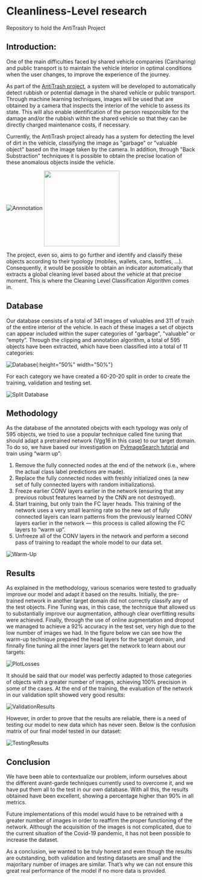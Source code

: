 # Cleanliness-Level research
Repository to hold the AntiTrash Project


## Introduction:

One of the main difficulties faced by shared vehicle companies (Carsharing) and public transport is to maintain the vehicle interior in optimal conditions when the user changes, to improve the experience of the journey.

As part of the [AntiTrash project](http://www.carnetbarcelona.com/index.php/2020/04/26/antitrash-a-change-of-model-in-the-maintenance-of-shared-vehicles/), a system will be developed to automatically detect rubbish or potential damage in the shared vehicle or public transport. Through machine learning techniques, images will be used that are obtained by a camera that inspects the interior of the vehicle to assess its state. This will also enable identification of the person responsible for the damage and/or the rubbish within the shared vehicle so that they can be directly charged maintenance costs, if necessary.

Currently, the AntiTrash project already has a system for detecting the level of dirt in the vehicle, classifying the image as "garbage" or "valuable object" based on the image taken by the camera. In addition, through "Back Substraction" techniques it is possible to obtain the precise location of these anomalous objects inside the vehicle.

![Annnotation](/CleanlinessLevel/images/annotation.png)
<a href="Annnotation"><img src="/CleanlinessLevel/images/annotation.png" align="center" height="200" width="200" ></a>


The project, even so, aims to go further and identify and classify these objects according to their typology (mobiles, wallets, cans, bottles, ...). Consequently, it would be possible to obtain an indicator automatically that extracts a global cleaning level based about the vehicle at that precise moment. This is where the Cleaning Level Classification Algorithm comes in.



## Database
Our database consists of a total of 341 images of valuables and 311 of trash of the entire interior of the vehicle. In each of these images a set of objects can appear included within the super categories of "garbage", "valuable" or “empty”. Through the clipping and annotation algorithm, a total of 595 objects have been extracted, which have been classified into a total of 11 categories:

![Database](/CleanlinessLevel/images/database.png){:height="50%" width="50%"}

For each category we have created a 60-20-20 split in order to create the training, validation and testing set.

![Split Database](/CleanlinessLevel/images/split.jpg)


## Methodology
As the database of the annotated obejcts with each typology was only of 595 objects, we tried to use a popular technique called fine tuning that should adapt a pretrained network (Vgg16 in this case) to our target domain. To do so, we have based our investigation on [PyImageSearch tutorial](https://www.pyimagesearch.com/2019/06/03/fine-tuning-with-keras-and-deep-learning/) and train using “warm up”:
  1. Remove the fully connected nodes at the end of the network (i.e., where the actual class label predictions are made).
  2. Replace the fully connected nodes with freshly initialized ones (a new set of fully connected layers with random initializations).
  3. Freeze earlier CONV layers earlier in the network (ensuring that any previous robust features learned by the CNN are not destroyed).
  4. Start training, but only train the FC layer heads. This training of the network uses a very small learning rate so the new set of fully connected layers can learn patterns from the previously learned CONV layers earlier in the network — this process is called allowing the FC layers to “warm up”.
  5. Unfreeze all of the CONV layers in the network and perform a second pass of training to readapt the whole model to our data set.

![Warm-Up](/CleanlinessLevel/images/vgg16.jpg)


## Results
As explained in the methodology, various scenarios were tested to gradually improve our model and adapt it based on the results. Initially, the pre-trained network in another target domain did not correctly classify any of the test objects. Fine Tuning was, in this case, the technique that allowed us to substantially improve our augmentation, although clear overfitting results were achieved.
Finally, through the use of online augmentation and dropout we managed to achieve a 92% accuracy in the test set, very high due to the low number of images we had. In the figure below we can see how the warm-up technique prepared the head layers for the target domain, and finnally fine tuning all the inner layers get the network to learn about our targets:

![PlotLosses](/CleanlinessLevel/images/losses.jpg)

It should be said that our model was perfectly adapted to those categories of objects with a greater number of images, achieving 100% precision in some of the cases. At the end of the training, the evaluation of the network in our validation split showed very good results:

![ValidationResults](/CleanlinessLevel/images/ValidationResults.jpg)

However, in order to prove that the results are reliable, there is a need of testing our model to new data which has never seen. Below is the confusion matrix of our final model tested in our dataset:

![TestingResults](/CleanlinessLevel/images/TestingResults.jpg)

## Conclusion
We have been able to contextualize our problem, inform ourselves about the different avant-garde techniques currently used to overcome it, and we have put them all to the test in our own database. With all this, the results obtained have been excellent, showing a percentage higher than 90% in all metrics.

Future implementations of this model would have to be retrained with a greater number of images in order to reaffirm the proper functioning of the network. Although the acquisition of the images is not complicated, due to the current situation of the Covid-19 pandemic, it has not been possible to increase the dataset.

As a conclusion, we wanted to be truly honest and even though the results are outstanding, both validation and testing datasets are small and the majoritary number of images are similar. That’s why we can not ensure this great real performance of the model if no more data is provided.

